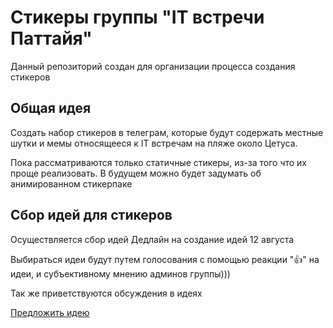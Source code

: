 # Стикеры группы "IT встречи Паттайя"
Данный репозиторий создан для организации процесса создания стикеров

## Общая идея
Создать набор стикеров в телеграм, которые будут содержать местные шутки и мемы относящееся к IT встречам на пляже около Цетуса.

Пока рассматриваются только статичные стикеры, из-за того что их проще реализовать. В будущем можно будет задумать об анимированном стикерпаке

## Сбор идей для стикеров
Осуществляется сбор идей
Дедлайн на создание идей 12 августа

Выбираться идеи будут путем голосования с помощью реакции "👍" на идеи, и субъективному мнению админов группы)))

Так же приветствуются обсуждения в идеях

[Предложить идею](https://github.com/dani0854/it-pattaya-stickers/issues/new?assignees=&labels=%D0%B8%D0%B4%D0%B5%D1%8F&projects=&template=idea.yml)